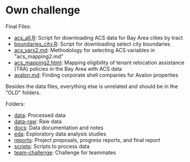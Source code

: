 # Own challenge

Final Files:

* [acs_all.R](scripts/acs_all.R): Script for downloading ACS data for Bay Area cities by tract
* [boundaries_city.R](scripts/boundaries_city.R): Script for downloading select city boundaries
* [acs_vars2.md](reports/acs_vars2.md): Methodology for selecting ACS variables in "acs_mapping2.md"
* [acs_mapping2.html](reports/acs_mapping2.html): Mapping eligibility of tenant relocation assistance (TRA) policies in the Bay Area with ACS data
* [avalon.md](reports/avalon.md): Finding corporate shell companies for Avalon properties

Besides the data files, everything else is unrelated and should be in the "OLD" folders.

Folders:

* [data](data): Processed data
* [data-raw](data-raw): Raw data
* [docs](docs): Data documentation and notes
* [eda](eda): Exploratory data analysis studies
* [reports](reports): Project proposals, progress reports, and final report
* [scripts](scripts): Scripts to process data
* [team-challenge](team-challenge): Challenge for teammates
